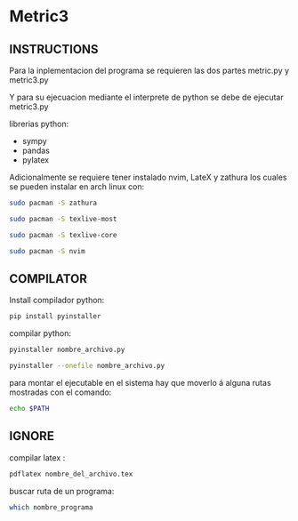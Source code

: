 # Metric3


## INSTRUCTIONS
Para la inplementacion del programa se requieren las dos partes 
metric.py y metric3.py  

Y para su ejecuacion mediante el interprete de python se debe de 
ejecutar metric3.py

librerias python:

- sympy
- pandas
- pylatex

Adicionalmente se requiere tener instalado nvim, LateX y zathura los cuales 
se pueden instalar en arch linux con:

```sh
sudo pacman -S zathura
```

```sh
sudo pacman -S texlive-most
```

```sh
sudo pacman -S texlive-core
```

```sh
sudo pacman -S nvim 
```

## COMPILATOR

Install compilador python:
```sh
pip install pyinstaller 
```

compilar python:
```sh
pyinstaller nombre_archivo.py
```

```sh
pyinstaller --onefile nombre_archivo.py
```

para montar el ejecutable en el sistema hay que moverlo á alguna rutas
mostradas con el comando:
```sh
echo $PATH
```

## IGNORE

compilar latex : 
```sh
pdflatex nombre_del_archivo.tex
```

buscar ruta de un programa:
```sh
which nombre_programa
```



